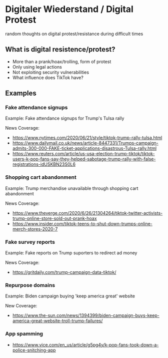 # Digitaler Wiederstand / Digital Protest
random thoughts on digital protest/resistance during difficult times

## What is digital resistence/protest?
* More than a prank/hoax/trolling, form of protest
* Only using legal actions
* Not exploiting security vulnerabilities
* What influence does TikTok have?

## Examples
### Fake attendance signups
Example: Fake attendance signups for Trump's Tulsa rally

News Coverage:
* https://www.nytimes.com/2020/06/21/style/tiktok-trump-rally-tulsa.html
* https://www.dailymail.co.uk/news/article-8447331/Trumps-campaign-admits-300-000-FAKE-ticket-applications-disastrous-Tulsa-rally.html
* https://www.reuters.com/article/us-usa-election-trump-tiktok/tiktok-users-k-pop-fans-say-they-helped-sabotage-trump-rally-with-false-registrations-idUSKBN23S0L6

### Shopping cart abandonment
Example: Trump merchandise unavailable through shopping cart abandonment

News Coverage:
* https://www.theverge.com/2020/6/26/21304264/tiktok-twitter-activists-trump-online-store-sold-out-prank-hoax
* https://www.insider.com/tiktok-teens-to-shut-down-trumps-online-merch-stores-2020-7

### Fake survey reports
Example: Fake reports on Trump suporters to redirect ad money

News Coverage:
* https://gritdaily.com/trump-campaign-data-tiktok/

### Repurpose domains
Example: Biden campaign buying 'keep america great' website

New Coverage:
* https://www.the-sun.com/news/1394399/biden-campaign-buys-keep-america-great-website-troll-trump-failures/


### App spamming
* https://www.vice.com/en_us/article/g5pg4y/k-pop-fans-took-down-a-police-snitching-app
